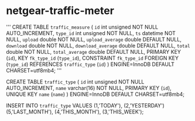 # netgear-traffic-meter

'''
CREATE TABLE `traffic_measure` (
`id` int unsigned NOT NULL AUTO_INCREMENT,
`type_id` int unsigned NOT NULL,
`ts` datetime NOT NULL,
`upload` double NOT NULL,
`upload_average` double DEFAULT NULL,
`download` double NOT NULL,
`download_average` double DEFAULT NULL,
`total` double NOT NULL,
`total_average` double DEFAULT NULL,
PRIMARY KEY (`id`),
KEY `fk_type_id` (`type_id`),
CONSTRAINT `fk_type_id` FOREIGN KEY (`type_id`) REFERENCES `traffic_type` (`id`)
) ENGINE=InnoDB DEFAULT CHARSET=utf8mb4;
'''

CREATE TABLE `traffic_type` (
`id` int unsigned NOT NULL AUTO_INCREMENT,
`name` varchar(16) NOT NULL,
PRIMARY KEY (`id`),
UNIQUE KEY `name` (`name`)
) ENGINE=InnoDB DEFAULT CHARSET=utf8mb4;

INSERT INTO `traffic_type` VALUES
    (1,'TODAY'),
    (2,'YESTERDAY')
    (5,'LAST_MONTH'),
    (4,'THIS_MONTH'),
    (3,'THIS_WEEK');